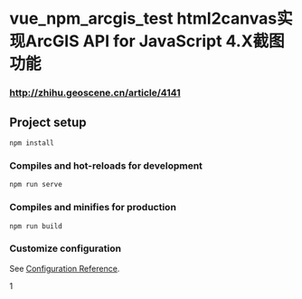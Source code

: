 # vue_npm_arcgis_test  html2canvas实现ArcGIS API for JavaScript 4.X截图功能

### http://zhihu.geoscene.cn/article/4141

## Project setup
```
npm install
```

### Compiles and hot-reloads for development
```
npm run serve
```

### Compiles and minifies for production
```
npm run build
```

### Customize configuration
See [Configuration Reference](https://cli.vuejs.org/config/).


1
